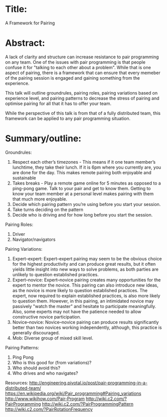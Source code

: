 # Title: 
A Framework for Pairing 

# Abstract: 
A lack of clarity and structure can increase resistance to pair programming on any team.  One of the issues with pair programming is that people confuse it for "talking to each other about a problem". While that is one aspect of pairing, there is a framework that can ensure that every memeber of the pairing session is engaged and gaining something from the experience. 

This talk will outline groundrules, pairing roles, pairing variations based on experience level, and pairing patterns to decrease the stress of pairing and optimise pairing for all that it has to offer your team.

While the perspective of this talk is from that of a fully distributed team, this framework can be applied to any pair programming situation. 


# Summary/outline: 
Groundrules: 
1. Respect each other’s timezones - This means if it one team member’s lunchtime, they take their lunch. If it is 6pm where you currently are, you are done for the day. This makes remote pairing both enjoyable and sustainable
1. Takes breaks - Play a remote game online for 5 minutes as opposed to a ping-pong game. Talk to your pair and get to know them. Getting to know your team member at a personal level makes pairing with them that much more enjoyable.
1. Decide which pairing pattern you’re using before you start your session. 
1. Take turns deciding on the pattern
1. Decide who is driving and for how long before you start the session. 

Pairing Roles: 
1. Driver 
1. Navigator/navigators

Pairing Variations: 
1. Expert–expert: Expert–expert pairing may seem to be the obvious choice for the highest productivity and can produce great results, but it often yields little insight into new ways to solve problems, as both parties are unlikely to question established practices.
1. Expert–novice: Expert–novice pairing creates many opportunities for the expert to mentor the novice. This pairing can also introduce new ideas, as the novice is more likely to question established practices. The expert, now required to explain established practices, is also more likely to question them. However, in this pairing, an intimidated novice may passively "watch the master" and hesitate to participate meaningfully. Also, some experts may not have the patience needed to allow constructive novice participation.
1. Novice–novice: Novice–novice pairing can produce results significantly better than two novices working independently, although, this practice is generally discouraged.
1. Mob: Diverse group of mixed skill level. 

Pairing Patterns: 
1. Ping Pong 
1. Who is this good for (from variations)?
1. Who should avoid this?
1. Who drives and who navigates?

Resources: 
http://engineering.pivotal.io/post/pair-programming-in-a-distributed-team/
https://en.wikipedia.org/wiki/Pair_programming#Pairing_variations 
http://www.wikihow.com/Pair-Program 
http://wiki.c2.com/?PairProgramming
http://wiki.c2.com/?PairProgrammingPattern
http://wiki.c2.com/?PairRotationFrequency

